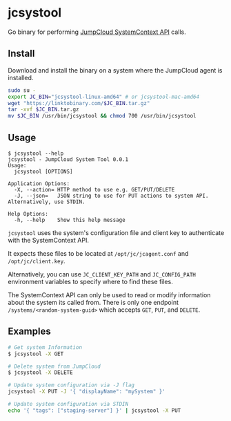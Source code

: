 # jcsystool

Go binary for performing [JumpCloud SystemContext API](1) calls.

## Install

Download and install the binary on a system where the JumpCloud agent is installed.

```bash
sudo su -
export JC_BIN="jcsystool-linux-amd64" # or jcsystool-mac-amd64
wget "https://linktobinary.com/$JC_BIN.tar.gz"
tar -xvf $JC_BIN.tar.gz
mv $JC_BIN /usr/bin/jcsystool && chmod 700 /usr/bin/jcsystool
```

## Usage

```
$ jcsystool --help
jcsystool - JumpCloud System Tool 0.0.1
Usage:
  jcsystool [OPTIONS]

Application Options:
  -X, --action= HTTP method to use e.g. GET/PUT/DELETE
  -J, --json=   JSON string to use for PUT actions to system API. Alternatively, use STDIN.

Help Options:
  -h, --help    Show this help message
```

`jcsystool` uses the system's configuration file and client key to authenticate with the SystemContext API.

It expects these files to be located at `/opt/jc/jcagent.conf` and `/opt/jc/client.key`.

Alternatively, you can use `JC_CLIENT_KEY_PATH` and `JC_CONFIG_PATH` environment variables to specify where
to find these files.

The SystemContext API can only be used to read or modify information about the system its called from.
There is only one endpoint `/systems/<random-system-guid>` which accepts `GET`, `PUT`, and `DELETE`.

## Examples

```bash
# Get system Information
$ jcsystool -X GET

# Delete system from JumpCloud
$ jcsystool -X DELETE

# Update system configuration via -J flag
jcsystool -X PUT -J '{ "displayName": "mySystem" }'

# Update system configuration via STDIN
echo '{ "tags": ["staging-server"] }' | jcsystool -X PUT
```

[1]: https://github.com/TheJumpCloud/SystemContextAPI
